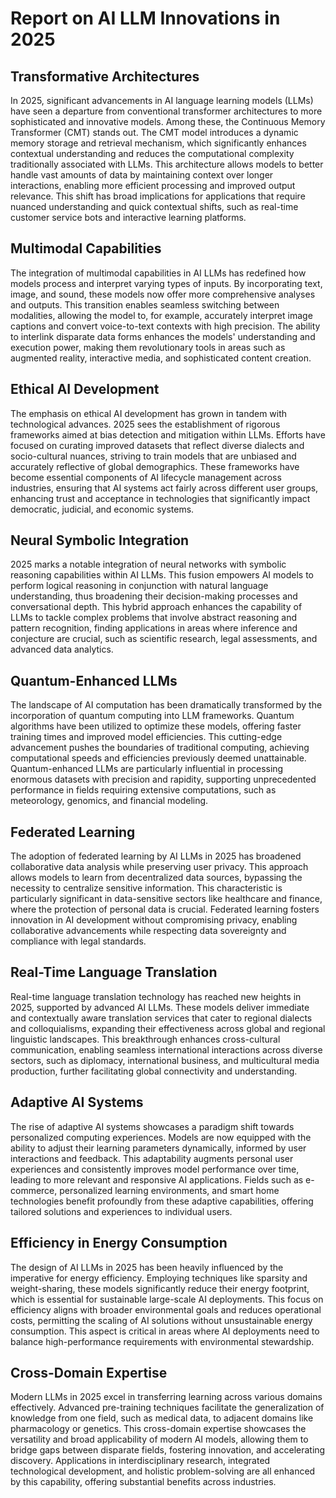 # Report on AI LLM Innovations in 2025

## Transformative Architectures

In 2025, significant advancements in AI language learning models (LLMs) have seen a departure from conventional transformer architectures to more sophisticated and innovative models. Among these, the Continuous Memory Transformer (CMT) stands out. The CMT model introduces a dynamic memory storage and retrieval mechanism, which significantly enhances contextual understanding and reduces the computational complexity traditionally associated with LLMs. This architecture allows models to better handle vast amounts of data by maintaining context over longer interactions, enabling more efficient processing and improved output relevance. This shift has broad implications for applications that require nuanced understanding and quick contextual shifts, such as real-time customer service bots and interactive learning platforms.

## Multimodal Capabilities

The integration of multimodal capabilities in AI LLMs has redefined how models process and interpret varying types of inputs. By incorporating text, image, and sound, these models now offer more comprehensive analyses and outputs. This transition enables seamless switching between modalities, allowing the model to, for example, accurately interpret image captions and convert voice-to-text contexts with high precision. The ability to interlink disparate data forms enhances the models' understanding and execution power, making them revolutionary tools in areas such as augmented reality, interactive media, and sophisticated content creation.

## Ethical AI Development

The emphasis on ethical AI development has grown in tandem with technological advances. 2025 sees the establishment of rigorous frameworks aimed at bias detection and mitigation within LLMs. Efforts have focused on curating improved datasets that reflect diverse dialects and socio-cultural nuances, striving to train models that are unbiased and accurately reflective of global demographics. These frameworks have become essential components of AI lifecycle management across industries, ensuring that AI systems act fairly across different user groups, enhancing trust and acceptance in technologies that significantly impact democratic, judicial, and economic systems.

## Neural Symbolic Integration

2025 marks a notable integration of neural networks with symbolic reasoning capabilities within AI LLMs. This fusion empowers AI models to perform logical reasoning in conjunction with natural language understanding, thus broadening their decision-making processes and conversational depth. This hybrid approach enhances the capability of LLMs to tackle complex problems that involve abstract reasoning and pattern recognition, finding applications in areas where inference and conjecture are crucial, such as scientific research, legal assessments, and advanced data analytics.

## Quantum-Enhanced LLMs

The landscape of AI computation has been dramatically transformed by the incorporation of quantum computing into LLM frameworks. Quantum algorithms have been utilized to optimize these models, offering faster training times and improved model efficiencies. This cutting-edge advancement pushes the boundaries of traditional computing, achieving computational speeds and efficiencies previously deemed unattainable. Quantum-enhanced LLMs are particularly influential in processing enormous datasets with precision and rapidity, supporting unprecedented performance in fields requiring extensive computations, such as meteorology, genomics, and financial modeling.

## Federated Learning

The adoption of federated learning by AI LLMs in 2025 has broadened collaborative data analysis while preserving user privacy. This approach allows models to learn from decentralized data sources, bypassing the necessity to centralize sensitive information. This characteristic is particularly significant in data-sensitive sectors like healthcare and finance, where the protection of personal data is crucial. Federated learning fosters innovation in AI development without compromising privacy, enabling collaborative advancements while respecting data sovereignty and compliance with legal standards.

## Real-Time Language Translation

Real-time language translation technology has reached new heights in 2025, supported by advanced AI LLMs. These models deliver immediate and contextually aware translation services that cater to regional dialects and colloquialisms, expanding their effectiveness across global and regional linguistic landscapes. This breakthrough enhances cross-cultural communication, enabling seamless international interactions across diverse sectors, such as diplomacy, international business, and multicultural media production, further facilitating global connectivity and understanding.

## Adaptive AI Systems

The rise of adaptive AI systems showcases a paradigm shift towards personalized computing experiences. Models are now equipped with the ability to adjust their learning parameters dynamically, informed by user interactions and feedback. This adaptability augments personal user experiences and consistently improves model performance over time, leading to more relevant and responsive AI applications. Fields such as e-commerce, personalized learning environments, and smart home technologies benefit profoundly from these adaptive capabilities, offering tailored solutions and experiences to individual users.

## Efficiency in Energy Consumption

The design of AI LLMs in 2025 has been heavily influenced by the imperative for energy efficiency. Employing techniques like sparsity and weight-sharing, these models significantly reduce their energy footprint, which is essential for sustainable large-scale AI deployments. This focus on efficiency aligns with broader environmental goals and reduces operational costs, permitting the scaling of AI solutions without unsustainable energy consumption. This aspect is critical in areas where AI deployments need to balance high-performance requirements with environmental stewardship.

## Cross-Domain Expertise

Modern LLMs in 2025 excel in transferring learning across various domains effectively. Advanced pre-training techniques facilitate the generalization of knowledge from one field, such as medical data, to adjacent domains like pharmacology or genetics. This cross-domain expertise showcases the versatility and broad applicability of modern AI models, allowing them to bridge gaps between disparate fields, fostering innovation, and accelerating discovery. Applications in interdisciplinary research, integrated technological development, and holistic problem-solving are all enhanced by this capability, offering substantial benefits across industries.